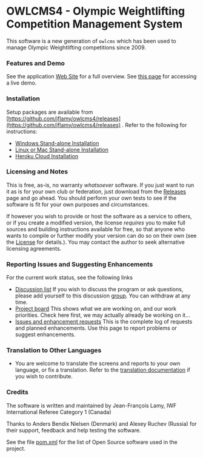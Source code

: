 # OWLCMS4 - Olympic Weightlifting Competition Management System 
This software is a new generation of `owlcms` which has been used to manage Olympic Weightlifting competitions since 2009. 

### Features and Demo

See the application [Web Site](https://jflamy.github.io/owlcms4/) for a full overview.  See [this page](https://jflamy.github.io/owlcms4/#/Demo) for accessing a live demo.

### Installation
Setup packages are available from [https://github.com/jflamy/owlcms4/releases](https://github.com/jflamy/owlcms4/releases) .  Refer to the following for instructions:

  * [Windows Stand-alone Installation](https://jflamy.github.io/owlcms4/#/LocalWindowsSetup)
* [Linux or Mac Stand-alone Installation](https://jflamy.github.io/owlcms4/#/LocalLinuxMacSetup)
* [Heroku Cloud Installation](https://jflamy.github.io/owlcms4/#/Heroku)

### Licensing and Notes

This is free, as-is, no warranty *whatsoever* software. If you just want to run it as is for your own club or federation, just download from the [Releases](https://github.com/jflamy/owlcms4/releases) page and go ahead. You should perform your own tests to see if the software is fit for your own purposes and circumstances.

If however you wish to provide or host the software as a service to others, or if you create a modified version, the license *requires* you to make full sources and building instructions available for free, so that anyone who wants to compile or further modify your version can do so on their own (see the [License](https://github.com/jflamy/owlcms4/blob/master/LICENSE.txt) for details.).  You may contact the author to seek alternative licensing agreements.

### Reporting Issues and Suggesting Enhancements

For the current work status, see the following links

- [Discussion list](https://groups.google.com/forum/#!forum/owlcms)  If you wish to discuss the program or ask questions, please add yourself to this discussion [group](https://groups.google.com/forum/#!forum/owlcms).  You can withdraw at any time.
- [Project board](https://github.com/jflamy/owlcms4/projects/1) This shows what we are working on, and our work priorities.  Check here first, we may actually already be working on it...
- [Issues and enhancement requests](https://github.com/jflamy/owlcms4/issues) This is the complete log of requests and planned enhancements. Use this page to report problems or suggest enhancements.

### Translation to Other Languages

- You are welcome to translate the screens and reports to your own language, or fix a translation.  Refer to the [translation documentation](https://jflamy.github.io/owlcms4/#/Translation) if you wish to contribute.

### Credits

The software is written and maintained by Jean-François Lamy, IWF International Referee Category 1 (Canada)

Thanks to Anders Bendix Nielsen (Denmark) and Alexey Ruchev (Russia) for their support, feedback and help testing the software.

See the file [pom.xml](pom.xml) for the list of Open Source software used in the project.